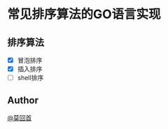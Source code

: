 常见排序算法的GO语言实现
====

## 排序算法

- [x] 冒泡排序
- [x] 插入排序
- [ ] shell排序

## Author

[@莫回首](http://lailin.xyz)
